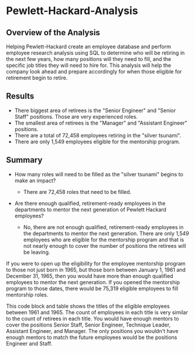 # Pewlett-Hackard-Analysis

## Overview of the Analysis
Helping Pewlett-Hackard create an employee database and perform employee research analysis using SQL to determine who will be retiring in the next few years, how many positions will they need to fill, and the specific job titles they will need to hire for. This analysis will help the company look ahead and prepare accordingly for when those eligible for retirement begin to retire.

## Results
- There biggest area of retirees is the "Senior Engineer" and "Senior Staff" positions. Those are very experienced roles.
- The smallest area of retirees is the "Manager" and "Assistant Engineer" positions.
- There are a total of 72,458 employees retiring in the "silver tsunami".
- There are only 1,549 employees eligible for the mentorship program.


## Summary

- How many roles will need to be filled as the "silver tsunami" begins to make an impact?
  - There are 72,458 roles that need to be filled.

- Are there enough qualified, retirement-ready employees in the departments to mentor the next generation of Pewlett Hackard employees?
  - No, there are not enough qualified, retirement-ready employees in the departments to mentor the next generation. There are only 1,549 employees who are eligible for the mentorship program and that is not nearly enough to cover the number of positions the retirees will be leaving.

If you were to open up the eligibility for the employee mentorship program to those not just born in 1965, but those born between January 1, 1961 and December 31, 1965, then you would have more than enough qualified employees to mentor the next generation. If you opened the mentorship program to those dates, there would be 75,319 eligible employees to fill mentorship roles.


This code block and table shows the titles of the eligible employees between 1961 and 1965. The count of employees in each title is very similar to the count of retirees in each title. You would have enough mentors to cover the positions Senior Staff, Senior Engineer, Technique Leader, Assistant Engineer, and Manager. The only positions you wouldn't have enough mentors to match the future employees would be the positions Engineer and Staff.